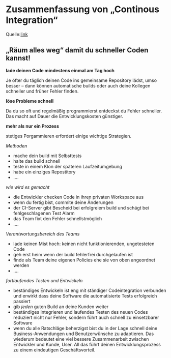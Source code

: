 Zusammenfassung von „Continous Integration“ 
=============
Quelle:[link](http://www.thoughtworks.com/continuous-integration)

„Räum alles weg“ damit du schneller Coden kannst!
---------------------


**lade deinen Code mindestens einmal am Tag hoch**

Je öfter du täglich deinen Code ins gemeinsame Repository lädst, umso besser – dann können automatische builds oder auch deine Kollegen schneller und früher Fehler finden.

**löse Probleme schnell**

Da du so oft und regelmäßig programmierst entdeckst du Fehler schneller. Das macht auf Dauer die Entwicklungskosten günstiger.


**mehr als nur ein Prozess**

stetiges Porgammieren erfordert einige wichtige Strategien.


*Methoden*

* mache dein build mit Selbsttests
* halte das build schnell
* teste in einem Klon der späteren Laufzeitumgebung
* habe ein einziges Repostitory 
* ....


*wie wird es gemacht*

* die Entwickler checken Code in ihren privaten Workspace aus
* wenn du fertig bist, commite deine Änderungen
* der CI-Server gibt Bescheid bei erfolgreiem build und schägt bei fehlgeschlagenen Test Alarm
* das Team fixt den Fehler schnellstmöglich
* ....


*Verantwortungsbereich des Teams*

* lade keinen Mist hoch: keinen nicht funktionierenden, ungetesteten Code
* geh erst heim wenn der build fehlerfrei durchgelaufen ist
* finde als Team deine eigenen Policies ehe sie von oben angeordnet werden
* ....


*fortlaufendes Testen und Entwickeln*

* beständiges Entwickeln ist eng mit ständiger Codeintegration verbunden und erwirkt dass deine Software die automatisierte Tests erfolgreich passiert
* gib *jeden* guten Build an deine Kunden weiter
* beständiges Integrieren und laufendes Testen des neuen Codes reduziert nicht nur Fehler, sondern führt auch schnell zu einsetzbarer Software
* wenn du alle Ratschläge beherzigst bist du in der Lage schnell deine Business-Anwendungen und Benutzerwünsche zu adaptieren. Das wiederum bedeutet eine viel bessere Zusammenarbeit zwischen Entwickler und Kunde, User. All das führt deinen Entwicklungsprozess zu einem eindeutigen Geschäftsvorteil.








